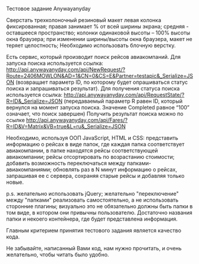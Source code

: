 Тестовое задание Anywayanyday

Сверстать трехколоночный резиновый макет
левая колонка фиксированная;
правая занимает % от всей ширины экрана;
средняя - оставшееся пространство;
колонки одинаковой высоты – 100% высоты окна браузера;
при изменении ширины/высоты окна браузера, макет не теряет целостность;
Необходимо использовать блочную верстку.

Есть сервис, который производит поиск рейсов авиакомпаний.
Для запуска поиска используется ссылка: http://api.anywayanyday.com/api/NewRequest/?Route=2406MOWLON&AD=1&CN=0&CS=E&Partner=testapic&_Serialize=JSON (возвращает параметр ID, по которому будет опрашиваться статус поиска и запрашиваться результат).
Для получения статуса поиска используется ссылка: http://api.anywayanyday.com/api/RequestState/?R=ID&_Serialize=JSON (передаваемый параметр R равен ID, который вернулся на момент запуска поиска. Значение Completed равное “100” означает, что поиск завершен)
Получить результат поиска можно по ссылке http://api.anywayanyday.com/api/Fares/?R=ID&V=Matrix&VB=true&L=ru&_Serialize=JSON

Необходимо, используя ООП JavaScript, HTML и CSS:
представить информацию о рейсах в виде папок, где каждая папка соответствует авиакомпании, в папке находятся рейсы соответствующей авиакомпании;
рейсы отсортировать по возрастанию стоимости;
добавить возможность переключаться между папками-авиакомпаниями;
обновлять раз в N минут информацию о рейсах, запрашивая ее с сервера, сохраняя старые рейсы и добавляя только новые.

p.s.
желательно использовать jQuery;
желательно "переключение" между "папками" реализовать самостоятельно, а не использовать сторонние плагины;
визуально это не обязательно должны быть папки в том виде, в котором они привычны пользователю. Достаточно названия папки и некоего контейнера, где будет представлена информация.


Главным критерием принятия тестового задания является качество кода.

Не забывайте, написанный Вами код, нам нужно прочитать, и очень желательно, чтобы читать было удобно.

